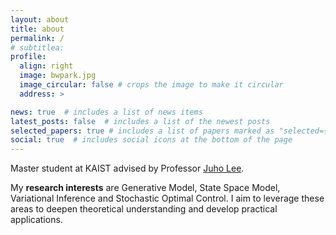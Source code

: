 ```yaml
---
layout: about
title: about
permalink: /
# subtitlea: 
profile:
  align: right
  image: bwpark.jpg
  image_circular: false # crops the image to make it circular
  address: >

news: true  # includes a list of news items
latest_posts: false  # includes a list of the newest posts
selected_papers: true # includes a list of papers marked as "selected={true}"
social: true  # includes social icons at the bottom of the page
---
```

Master student at KAIST advised by Professor [Juho Lee](https://juho-lee.github.io/).

My **research interests** are Generative Model, State Space Model, Variational Inference and Stochastic Optimal Control. I aim to leverage these areas to deepen theoretical understanding and develop practical applications.